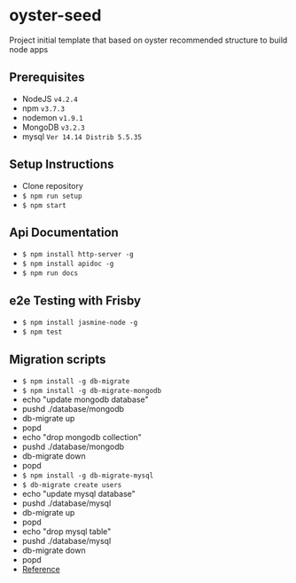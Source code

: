 oyster-seed
===========

Project initial template that based on oyster recommended structure to build node apps


## Prerequisites

- NodeJS `v4.2.4`
- npm `v3.7.3`
- nodemon `v1.9.1`
- MongoDB `v3.2.3`
- mysql  `Ver 14.14 Distrib 5.5.35`

## Setup Instructions

- Clone repository
- `$ npm run setup`
- `$ npm start`

## Api Documentation 
- `$ npm install http-server -g`
- `$ npm install apidoc -g`
- `$ npm run docs`

## e2e Testing with Frisby
- `$ npm install jasmine-node -g`
- `$ npm test`

## Migration scripts
- `$ npm install -g db-migrate`
- `$ npm install -g db-migrate-mongodb`
- echo "update mongodb database"
- pushd ./database/mongodb
-   db-migrate up
- popd
- echo "drop mongodb collection"
- pushd ./database/mongodb
-   db-migrate down
- popd
- `$ npm install -g db-migrate-mysql`
- `$ db-migrate create users`
- echo "update mysql database"
- pushd ./database/mysql
-   db-migrate up
- popd
- echo "drop mysql table"
- pushd ./database/mysql
-  db-migrate down
- popd
- [Reference](http://umigrate.readthedocs.org/projects/db-migrate/en/latest/ "db-migrate docs")